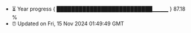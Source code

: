 - ⏳ Year progress { ██████████████████████████▁▁▁▁ } 87.18 %
- ⏰ Updated on Fri, 15 Nov 2024 01:49:49 GMT

